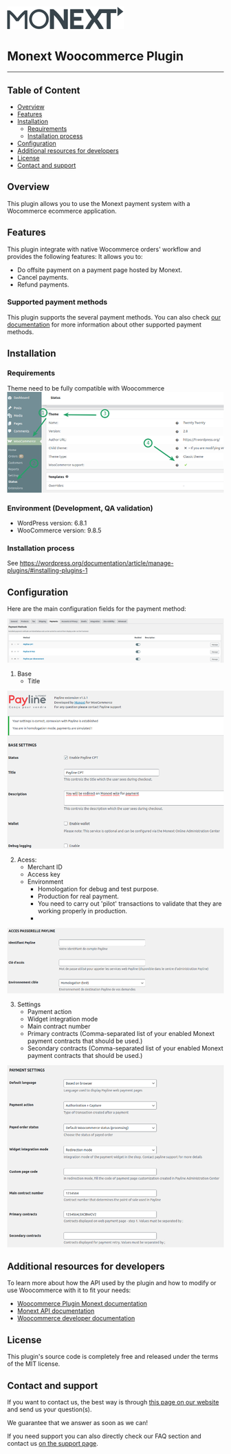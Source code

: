 # [![Monext Logo](doc/logo-monext.svg)](https://www.monext.fr/)

# Monext Woocommerce Plugin

----

## Table of Content

* [Overview](#overview)
* [Features](#features)
* [Installation](#installation)
    * [Requirements](#requirements)
    * [Installation process](#installation-process)
* [Configuration](#configuration)
* [Additional resources for developers](#additional-resources-for-developers)
* [License](#license)
* [Contact and support](#contact-and-support)

## Overview

This plugin allows you to use the Monext payment system with a Wocommerce ecommerce application.


## Features

This plugin integrate with native Wocommerce orders' workflow and provides the following features:
It allows you to:
* Do offsite payment on a payment page hosted by Monext.
* Cancel payments.
* Refund payments.

### Supported payment methods

This plugin supports the several payment methods.
You can also check [our documentation](https://docs.monext.fr/display/DT/Payment+Method) for more information about other supported payment methods.

## Installation

### Requirements

Theme need to be fully compatible with Woocommerce
![Screenshot showing theme compatibility in backoffice](doc/requirement_theme.png)

### Environment (Development, QA validation)
* WordPress version: 6.8.1
* WooCommerce version: 9.8.5

### Installation process

See https://wordpress.org/documentation/article/manage-plugins/#installing-plugins-1

## Configuration

Here are the main configuration fields for the payment method:

![Screenshot showing payment method configuration in backoffice](doc/config.png)

1. Base
    * Title

![Screenshot showing payment method configuration in backoffice](doc/config_base.png)

2. Acess:
    * Merchant ID
    * Access key
    * Environment
        * Homologation for debug and test purpose.
        * Production for real payment.
        * You need to carry out 'pilot' transactions to validate that they are working properly in production.
        *
![Screenshot showing payment method configuration in backoffice](doc/config_access.png)

3. Settings
    * Payment action
    * Widget integration mode
    * Main contract number
    * Primary contracts (Comma-separated list of your enabled Monext payment contracts that should be used.)
    * Secondary contracts (Comma-separated list of your enabled Monext payment contracts that should be used.)

![Screenshot showing payment method configuration in backoffice](doc/config_settings.png)


## Additional resources for developers

To learn more about how the API used by the plugin and how to modify or use Woocommerce with it to fit your needs:
* [Woocommerce Plugin Monext documentation](https://docs.monext.fr/display/DT/WooCommerce+Plugin)
* [Monext API documentation](https://api-docs.retail.monext.com/reference/getting-started-with-your-api)
* [Woocommerce developer documentation](https://developer.woocommerce.com/)

## License

This plugin's source code is completely free and released under the terms of the MIT license.

## Contact and support

If you want to contact us, the best way is through [this page on our website](https://www.monext.fr/gardons-le-contact) and send us your question(s).

We guarantee that we answer as soon as we can!

If you need support you can also directly check our FAQ section and contact us [on the support page](https://support.payline.com/hc/fr).
